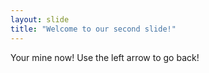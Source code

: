 ```yaml
---
layout: slide
title: "Welcome to our second slide!"
---
```

Your mine now!
Use the left arrow to go back!

